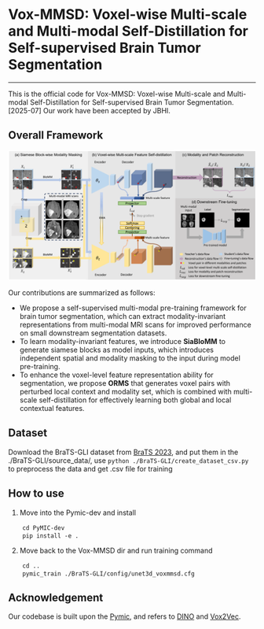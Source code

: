 # Vox-MMSD: Voxel-wise Multi-scale and Multi-modal Self-Distillation for Self-supervised Brain Tumor Segmentation
---
This is the official code for Vox-MMSD: Voxel-wise Multi-scale and Multi-modal Self-Distillation for Self-supervised Brain Tumor Segmentation.
[2025-07] Our work have been accepted by JBHI.


## Overall Framework
![](pictures/pipeline.png)

Our contributions are summarized as follows:
- We propose a self-supervised multi-modal pre-training framework for brain tumor segmentation, which can extract modality-invariant representations from multi-modal MRI scans for improved performance on small downstream segmentation datasets.
- To learn modality-invariant features, we introduce **SiaBloMM** to generate siamese blocks as model inputs, which introduces independent spatial and modality masking to the input during model pre-training.
- To enhance the voxel-level feature representation ability for segmentation, we propose **ORMS** that generates voxel pairs with perturbed local context and modality set, which is combined with multi-scale self-distillation for effectively learning both global and local contextual features.


## Dataset
Download the BraTS-GLI dataset from [BraTS 2023](https://www.synapse.org/#!Synapse:syn51156910/wiki/), and put them in the ./BraTS-GLI/source_data/, use
`python ./BraTS-GLI/create_dataset_csv.py`
to preprocess the data and get .csv file for training

## How to use
1. Move into the Pymic-dev and install
```
    cd PyMIC-dev
    pip install -e .
```
2. Move back to the Vox-MMSD dir and run training command
```
    cd ..
    pymic_train ./BraTS-GLI/config/unet3d_voxmmsd.cfg
```

## Acknowledgement
Our codebase is built upon the [Pymic](https://github.com/HiLab-git/PyMIC.git), and refers to [DINO](https://github.com/facebookresearch/dino) and [Vox2Vec](https://github.com/mishgon/vox2vec.git).​